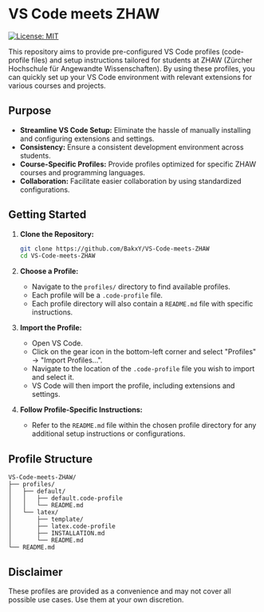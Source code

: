 # VS Code meets ZHAW

[![License: MIT](https://img.shields.io/badge/License-MIT-blue.svg)](LICENSE)

This repository aims to provide pre-configured VS Code profiles (code-profile files) and setup instructions tailored for students at ZHAW (Zürcher Hochschule für Angewandte Wissenschaften). By using these profiles, you can quickly set up your VS Code environment with relevant extensions for various courses and projects.

## Purpose

* **Streamline VS Code Setup:** Eliminate the hassle of manually installing and configuring extensions and settings.
* **Consistency:** Ensure a consistent development environment across students.
* **Course-Specific Profiles:** Provide profiles optimized for specific ZHAW courses and programming languages.
* **Collaboration:** Facilitate easier collaboration by using standardized configurations.

## Getting Started

1.  **Clone the Repository:**
    ```bash
    git clone https://github.com/BakxY/VS-Code-meets-ZHAW
    cd VS-Code-meets-ZHAW
    ```

2.  **Choose a Profile:**
    * Navigate to the `profiles/` directory to find available profiles.
    * Each profile will be a `.code-profile` file.
    * Each profile directory will also contain a `README.md` file with specific instructions.

3.  **Import the Profile:**
    * Open VS Code.
    * Click on the gear icon in the bottom-left corner and select "Profiles" -> "Import Profiles...".
    * Navigate to the location of the `.code-profile` file you wish to import and select it.
    * VS Code will then import the profile, including extensions and settings.

4.  **Follow Profile-Specific Instructions:**
    * Refer to the `README.md` file within the chosen profile directory for any additional setup instructions or configurations.

## Profile Structure

```
VS-Code-meets-ZHAW/
├── profiles/
│   ├── default/
│   │   ├── default.code-profile
│   │   └── README.md
│   └── latex/
│       ├── template/
│       ├── latex.code-profile
│       ├── INSTALLATION.md
│       └── README.md
└── README.md
```

## Disclaimer

These profiles are provided as a convenience and may not cover all possible use cases. Use them at your own discretion.